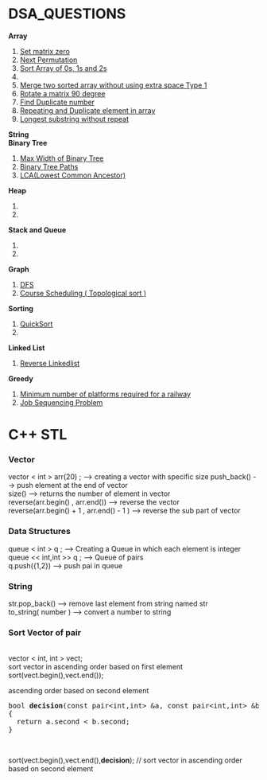 # DSA_QUESTIONS
<b>Array</b> <br>
<ol>
  <li> <a href = "https://leetcode.com/problems/set-matrix-zeroes/">Set matrix zero </a></li>
  <li> <a href = "https://leetcode.com/problems/next-permutation/">Next Permutation</a> </li>
  <li><a href = "https://leetcode.com/problems/sort-colors/description/">Sort Array of 0s, 1s and 2s</a></li>
  <li><a href="https://leetcode.com/problems/maximum-width-of-binary-tree/description/"> </a></li>
  <li><a href= "https://www.codingninjas.com/studio/problems/merge-two-sorted-arrays-without-extra-space_6898839?utm_source=striver&utm_medium=website&utm_campaign=codestudio_a_zcourse&leftPanelTabValue=SUBMISSION">  Merge two sorted array without using extra space Type 1 </a></li>
  <li><a href = "https://leetcode.com/problems/rotate-image/"> Rotate a matrix 90 degree </a></li>
  <li><a href = "https://leetcode.com/problems/find-the-duplicate-number/description/"> Find Duplicate number </a></li>
  <li><a href = "https://www.codingninjas.com/studio/problems/missing-and-repeating-numbers_6828164?utm_source=striver&utm_medium=website&utm_campaign=codestudio_a_zcourse&leftPanelTabValue=PROBLEM">Repeating and Duplicate element in array </a></li>
  <li><a href ="https://leetcode.com/problems/longest-substring-without-repeating-characters/description/">Longest substring without repeat </a></li>
</ol>

<b>String</b> <br>
<b>Binary Tree</b> <br>
<ol>
  <li><a href = "https://leetcode.com/problems/maximum-width-of-binary-tree/description/">Max Width of Binary Tree</a> </li>
  <li><a href  = "https://leetcode.com/problems/binary-tree-paths/solutions/">Binary Tree Paths</a></li>
  <li><a href = "https://leetcode.com/problems/lowest-common-ancestor-of-a-binary-tree/">LCA(Lowest Common Ancestor)</a></li>
</ol>

<b>Heap</b> <br>
<ol>
  <li><a href = ""></a></li>
  <li><a href=""> </a></li>
</ol>
<b>Stack and Queue</b> <br>
<ol>
  <li><a href = ""></a></li>
  <li><a href=""> </a></li>
</ol>
<b>Graph</b> <br>
<ol>
  <li><a href = "https://practice.geeksforgeeks.org/problems/depth-first-traversal-for-a-graph/1">DFS</a></li>
  <li><a href = "https://leetcode.com/problems/course-schedule/description/">Course Scheduling ( Topological sort )</a></li>
</ol>
<b>Sorting</b> <br>
<ol>
  <li><a href = "https://practice.geeksforgeeks.org/problems/quick-sort/1"> QuickSort </a></li>
  <li><a href=""> </a></li>
</ol>
<b>Linked List</b> <br>
<ol>
  <li><a href = "https://leetcode.com/problems/reverse-linked-list/description/"> Reverse Linkedlist </a></li>
</ol>

<b>Greedy</b><br>
<ol>
  <li> <a href = "https://www.geeksforgeeks.org/problems/minimum-platforms-1587115620/1#">Minimum number of platforms required for a railway</a> </li>
  <li> <a href = "https://www.geeksforgeeks.org/problems/job-sequencing-problem-1587115620/1#">Job Sequencing Problem </a></li>
</ol>

# C++ STL
<h3>Vector</h3>
vector &#60 int &#62 arr(20) ; --> creating a vector with specific size
push_back() --> push element at the end of vector <br>
size() --> returns the number of element in vector <br>
reverse(arr.begin() , arr.end()) --> reverse the vector <br>
reverse(arr.begin() + 1 , arr.end() - 1 ) --> reverse the sub part of vector <br>

<h3>Data Structures</h3> 
queue &#60 int &#62 q ; --> Creating a Queue in which each element is integer <br>
queue &#60&#60 int,int &#62&#62 q ; --> Queue of pairs <br>
q.push({1,2})    --> push pai in queue <br>

<h3> String </h3>
str.pop_back()      --> remove last element from string named str<br>
to_string( number ) --> convert a number to string <br>

<h3> Sort Vector of pair </h3> <br>
vector &#60 int, int &#62  vect; <br>
sort vector in ascending order based on first element <br>
sort(vect.begin(),vect.end()); <br>

ascending order based on second element <br>
<pre>
bool <b>decision</b>(const pair&#60int,int&#62 &a, const pair&#60int,int&#62 &b)) 
{
  return a.second < b.second; 
}
</pre> <br>
sort(vect.begin(),vect.end(),<b>decision</b>); // sort vector in ascending order based on second element


